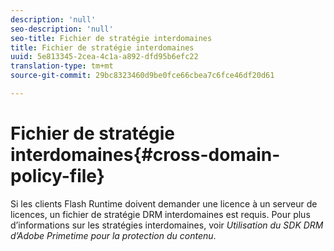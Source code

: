 ```yaml
---
description: 'null'
seo-description: 'null'
seo-title: Fichier de stratégie interdomaines
title: Fichier de stratégie interdomaines
uuid: 5e813345-2cea-4c1a-a892-dfd95b6efc22
translation-type: tm+mt
source-git-commit: 29bc8323460d9be0fce66cbea7c6fce46df20d61

---
```



# Fichier de stratégie interdomaines{#cross-domain-policy-file}

Si les clients Flash Runtime doivent demander une licence à un serveur de licences, un fichier de stratégie DRM interdomaines est requis. Pour plus d’informations sur les stratégies interdomaines, voir *Utilisation du SDK DRM d’Adobe Primetime pour la protection du contenu*.
